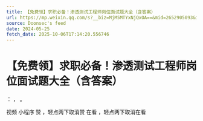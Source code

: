 ```yaml
---
title: 【免费领】求职必备！渗透测试工程师岗位面试题大全（含答案）
url: https://mp.weixin.qq.com/s?__biz=MjM5MTYxNjQxOA==&mid=2652905093&idx=2&sn=6fd062440eb9e21485fcfc81252e3d9c
source: Doonsec's feed
date: 2024-05-25
fetch_date: 2025-10-06T17:14:20.556746
---
```


# 【免费领】求职必备！渗透测试工程师岗位面试题大全（含答案）

：
，
。

视频
小程序
赞
，轻点两下取消赞
在看
，轻点两下取消在看